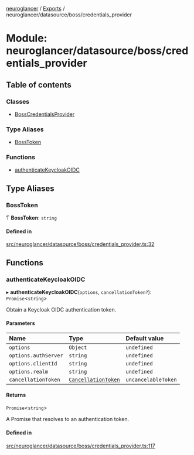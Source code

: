 [neuroglancer](../README.md) / [Exports](../modules.md) / neuroglancer/datasource/boss/credentials\_provider

# Module: neuroglancer/datasource/boss/credentials\_provider

## Table of contents

### Classes

- [BossCredentialsProvider](../classes/neuroglancer_datasource_boss_credentials_provider.BossCredentialsProvider.md)

### Type Aliases

- [BossToken](neuroglancer_datasource_boss_credentials_provider.md#bosstoken)

### Functions

- [authenticateKeycloakOIDC](neuroglancer_datasource_boss_credentials_provider.md#authenticatekeycloakoidc)

## Type Aliases

### BossToken

Ƭ **BossToken**: `string`

#### Defined in

[src/neuroglancer/datasource/boss/credentials_provider.ts:32](https://github.com/ActiveBrainAtlas2/neuroglancer/blob/91617476/src/neuroglancer/datasource/boss/credentials_provider.ts#L32)

## Functions

### authenticateKeycloakOIDC

▸ **authenticateKeycloakOIDC**(`options`, `cancellationToken?`): `Promise`<`string`\>

Obtain a Keycloak OIDC authentication token.

#### Parameters

| Name | Type | Default value |
| :------ | :------ | :------ |
| `options` | `Object` | `undefined` |
| `options.authServer` | `string` | `undefined` |
| `options.clientId` | `string` | `undefined` |
| `options.realm` | `string` | `undefined` |
| `cancellationToken` | [`CancellationToken`](../interfaces/neuroglancer_util_cancellation.CancellationToken.md) | `uncancelableToken` |

#### Returns

`Promise`<`string`\>

A Promise that resolves to an authentication token.

#### Defined in

[src/neuroglancer/datasource/boss/credentials_provider.ts:117](https://github.com/ActiveBrainAtlas2/neuroglancer/blob/91617476/src/neuroglancer/datasource/boss/credentials_provider.ts#L117)
